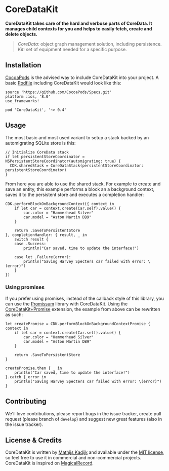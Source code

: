 # CoreDataKit

**CoreDataKit takes care of the hard and verbose parts of CoreData. It manages child contexts for you and helps to easily fetch, create and delete objects.**

> *CoreData:* object graph management solution, including persistence. *Kit:* set of equipment needed for a specific purpose.

## Installation

[CocoaPods](http://cocoapods.org) is the advised way to include CoreDataKit into your project. A basic [Podfile](http://cocoapods.org/#get_started) including CoreDataKit would look like this:

```
source 'https://github.com/CocoaPods/Specs.git'
platform :ios, '8.0'
use_frameworks!

pod 'CoreDataKit', '~> 0.4'
```

## Usage

The most basic and most used variant to setup a stack backed by an automigrating SQLite store is this:
```
// Initialize CoreData stack
if let persistentStoreCoordinator = NSPersistentStoreCoordinator(automigrating: true) {
  CDK.sharedStack = CoreDataStack(persistentStoreCoordinator: persistentStoreCoordinator)
}
```

From here you are able to use the shared stack. For example to create and save an entity, this example performs a block an a background context, saves it to the persistent store and executes a completion handler:
```
CDK.performBlockOnBackgroundContext({ context in
	if let car = context.create(Car.self).value() {
		car.color = "Hammerhead Silver"
		car.model = "Aston Martin DB9"
	}

	return .SaveToPersistentStore
}, completionHandler: { result, _ in
    switch result {
    case .Success:
    	println("Car saved, time to update the interface!")
      
    case let .Failure(error):
      	println("Saving Harvey Specters car failed with error: \(error)")
    }
})
```

### Using promises

If you prefer using promises, instead of the callback style of this library, you can use the  [Promissum](https://github.com/tomlokhorst/Promissum) library with CoreDataKit. Using the [CoreDataKit+Promise](https://github.com/tomlokhorst/Promissum/blob/master/extensions/PromissumExtensions/CoreDataKit%2BPromise.swift) extension, the example from above can be rewritten as such:
```
let createPromise = CDK.performBlockOnBackgroundContextPromise { context in
	if let car = context.create(Car.self).value() {
		car.color = "Hammerhead Silver"
		car.model = "Aston Martin DB9"
	}

	return .SaveToPersistentStore
}

createPromise.then { _ in
	println("Car saved, time to update the interface!")
}.catch { error in
	println("Saving Harvey Specters car failed with error: \(error)")
}
```

## Contributing

We'll love contributions, please report bugs in the issue tracker, create pull request (please branch of `develop`) and suggest new great features (also in the issue tracker).

## License & Credits

CoreDataKit is written by [Mathijs Kadijk](https://github.com/mac-cain13) and available under the [MIT license](LICENSE), so feel free to use it in commercial and non-commercial projects. CoreDataKit is inspired on [MagicalRecord](https://github.com/magicalpanda/MagicalRecord).

